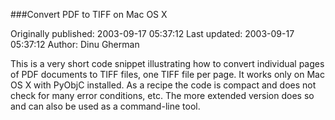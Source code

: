 ###Convert PDF to TIFF on Mac OS X

Originally published: 2003-09-17 05:37:12
Last updated: 2003-09-17 05:37:12
Author: Dinu Gherman

This is a very short code snippet illustrating how to convert individual pages of PDF documents to TIFF files, one TIFF file per page. It works only on Mac OS X with PyObjC installed. As a recipe the code is compact and does not check for many error conditions, etc. The more extended version does so and can also be used as a command-line tool.